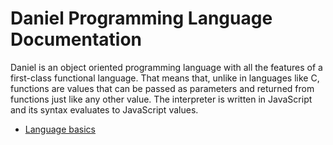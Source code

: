 # Daniel Programming Language Documentation

Daniel is an object oriented programming language with all the features of a first-class functional language. That means that, unlike in languages like C, functions are values that can be passed as parameters and returned from functions just like any other value. The interpreter is written in JavaScript and its syntax evaluates to JavaScript values.

- [Language basics](./basics.md)

